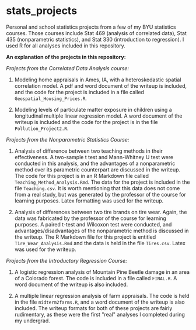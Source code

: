 # stats_projects
Personal and school statistics projects from a few of my BYU statistics courses. 
Those courses include Stat 469 (analysis of correlated data), Stat 435 (nonparametric statistics), and Stat 330 (introduction to regression). I used R for all analyses included in this repository. 

**An explanation of the projects in this repository:**

*Projects from the Correlated Data Analysis course:*

1. Modeling home appraisals in Ames, IA, with a heteroskedastic spatial correlation model. A pdf and word document of the writeup is included, and the code for the project is included in a file called `Geospatial_Housing_Prices.R`. 

2. Modeling levels of particulate matter exposure in children using a longitudinal multiple linear regression model. A word document of the writeup is included and the code for the project is in the file `Pollution_Project2.R`.

*Projects from the Nonparametric Statistics Course:*

1. Analysis of difference between two teaching methods in their effectiveness. A two-sample t test and Mann-Whitney U test were conducted in this analysis, and the advantages of a nonparametric method over its parametric counterpart are discussed in the writeup. The code for this project is in an R Markdown file called `Teaching_Method_Analysis.Rmd`. The data for the project is included in the file `Teaching.csv`. It is worth mentioning that this data does not come from a real study, but was generated by the professor of the course for learning purposes. Latex formatting was used for the writeup. 

2. Analysis of differences between two tire brands on tire wear. Again, the data was fabricated by the professor of the course for learning purposes. A paired t-test and Wilcoxon test were conducted, and advantages/disadvantages of the nonparametric method is discussed in the writeup. The R Markdown file for this project is entitled `Tire_Wear_Analysis.Rmd` and the data is held in the file `Tires.csv`. Latex was used for the writeup. 

*Projects from the Introductory Regression Course:*

1. A logistic regression analysis of Mountain Pine Beetle damage in an area of a Colorado forest. The code is included in a file called `FINAL.R`. A word document of the writeup is also included. 

2. A multiple linear regression analysis of farm appraisals. The code is held in the file `midterm2farms.R`, and a word document of the writeup is also included. The writeup formats for both of these projects are fairly rudimentary, as these were the first "real" analyses I completed during my undergrad. 
